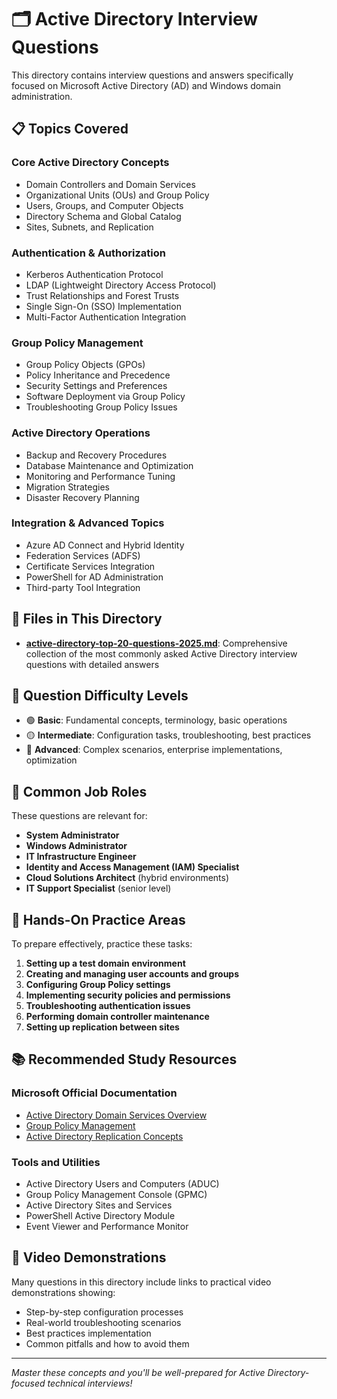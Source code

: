 # 🗂️ Active Directory Interview Questions

This directory contains interview questions and answers specifically focused on Microsoft Active Directory (AD) and Windows domain administration.

## 📋 Topics Covered

### Core Active Directory Concepts
- Domain Controllers and Domain Services
- Organizational Units (OUs) and Group Policy
- Users, Groups, and Computer Objects
- Directory Schema and Global Catalog
- Sites, Subnets, and Replication

### Authentication & Authorization
- Kerberos Authentication Protocol
- LDAP (Lightweight Directory Access Protocol)
- Trust Relationships and Forest Trusts
- Single Sign-On (SSO) Implementation
- Multi-Factor Authentication Integration

### Group Policy Management
- Group Policy Objects (GPOs)
- Policy Inheritance and Precedence
- Security Settings and Preferences
- Software Deployment via Group Policy
- Troubleshooting Group Policy Issues

### Active Directory Operations
- Backup and Recovery Procedures
- Database Maintenance and Optimization
- Monitoring and Performance Tuning
- Migration Strategies
- Disaster Recovery Planning

### Integration & Advanced Topics
- Azure AD Connect and Hybrid Identity
- Federation Services (ADFS)
- Certificate Services Integration
- PowerShell for AD Administration
- Third-party Tool Integration

## 📁 Files in This Directory

- **[active-directory-top-20-questions-2025.md](active-directory-top-20-questions-2025.md)**: Comprehensive collection of the most commonly asked Active Directory interview questions with detailed answers

## 🎯 Question Difficulty Levels

- 🟢 **Basic**: Fundamental concepts, terminology, basic operations
- 🟡 **Intermediate**: Configuration tasks, troubleshooting, best practices  
- 🔴 **Advanced**: Complex scenarios, enterprise implementations, optimization

## 💼 Common Job Roles

These questions are relevant for:
- **System Administrator**
- **Windows Administrator**
- **IT Infrastructure Engineer**
- **Identity and Access Management (IAM) Specialist**
- **Cloud Solutions Architect** (hybrid environments)
- **IT Support Specialist** (senior level)

## 🔧 Hands-On Practice Areas

To prepare effectively, practice these tasks:

1. **Setting up a test domain environment**
2. **Creating and managing user accounts and groups**
3. **Configuring Group Policy settings**
4. **Implementing security policies and permissions**
5. **Troubleshooting authentication issues**
6. **Performing domain controller maintenance**
7. **Setting up replication between sites**

## 📚 Recommended Study Resources

### Microsoft Official Documentation
- [Active Directory Domain Services Overview](https://docs.microsoft.com/en-us/windows-server/identity/ad-ds/get-started/virtual-dc/active-directory-domain-services-overview)
- [Group Policy Management](https://docs.microsoft.com/en-us/previous-versions/windows/it-pro/windows-server-2012-r2-and-2012/dn265969(v=ws.11))
- [Active Directory Replication Concepts](https://docs.microsoft.com/en-us/windows-server/identity/ad-ds/get-started/replication/active-directory-replication-concepts)

### Tools and Utilities
- Active Directory Users and Computers (ADUC)
- Group Policy Management Console (GPMC)
- Active Directory Sites and Services
- PowerShell Active Directory Module
- Event Viewer and Performance Monitor

## 🎥 Video Demonstrations

Many questions in this directory include links to practical video demonstrations showing:
- Step-by-step configuration processes
- Real-world troubleshooting scenarios
- Best practices implementation
- Common pitfalls and how to avoid them

---

*Master these concepts and you'll be well-prepared for Active Directory-focused technical interviews!*
